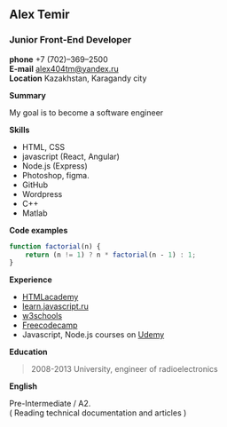  ## Alex Temir    
 ### Junior Front-End Developer   
**phone**    +7 (702)–369–2500  
**E-mail**   alex404tm@yandex.ru   
**Location** Kazakhstan, Karagandy city  

**Summary**  

My goal is to become a software engineer  

**Skills**   

* HTML, CSS
* javascript (React, Angular)
* Node.js (Express)
* Photoshop, figma.
* GitHub
* Wordpress
* C++
* Matlab

**Code examples**    
 
```javascript
function factorial(n) {
    return (n != 1) ? n * factorial(n ‐ 1) : 1;
}
```
**Experience**  


* [HTMLacademy](https://htmlacademy.ru)
* [learn.javascript.ru](https://learn.javascript.ru)
* [w3schools](https://www.w3schools.com)
* [Freecodecamp](https://www.freecodecamp.org)
* Javascript, Node.js courses on [Udemy](www.udemy.com/‎)

**Education**  
 
>2008-2013 University, engineer of radioelectronics  

**English**  
 
 Pre-Intermediate / A2.  
 ( Reading technical documentation and articles )
